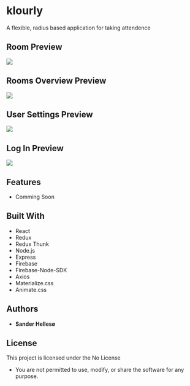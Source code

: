 # klourly

A flexible, radius based application for taking attendence
<br>

## Room Preview
<img src="https://github.com/sanderhelleso/klourly/blob/master/client/public/img/readme/klourlyroom.png"></img>
<br>


## Rooms Overview Preview
<img src="https://github.com/sanderhelleso/klourly/blob/master/client/public/img/readme/klourlyRooms.png"></img>
<br>

## User Settings Preview
<img src="https://github.com/sanderhelleso/klourly/blob/master/client/public/img/readme/klourlySettings.png"></img>
<br>

## Log In Preview
<img src="https://github.com/sanderhelleso/klourly/blob/master/client/public/img/readme/klourlyLogin.png"></img>
<br>

## Features
* Comming Soon

## Built With

* React
* Redux
* Redux Thunk
* Node.js
* Express
* Firebase
* Firebase-Node-SDK
* Axios
* Materialize.css
* Animate.css

## Authors

* **Sander Hellesø**

## License

This project is licensed under the No License
 * You are not permitted to use, modify, or share the software for any purpose.
